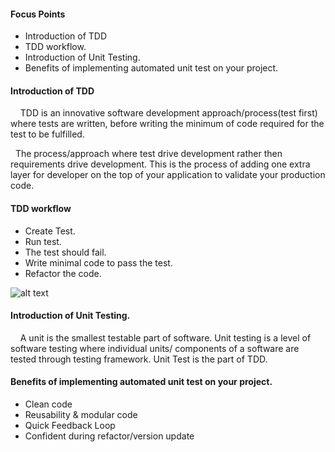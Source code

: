 #### Focus Points
- Introduction of TDD
- TDD workflow.
- Introduction of Unit Testing.
- Benefits of implementing automated unit test on your project.


#### Introduction of TDD
&nbsp; &nbsp; TDD is an innovative software development approach/process(test first) where tests are written, before writing the minimum of code required for the test to be fulfilled.

&nbsp; The process/approach where test drive development rather then requirements drive development. This is the process of adding one extra layer for developer on the top of your application to validate your production code. 

#### TDD workflow
- Create Test.
- Run test.
- The test should fail.
- Write minimal code to pass the test.
- Refactor the code.

![alt text](https://github.com/narayansharma91/node_tdd_sessions/blob/master/Session%201:%20Introduction/images/TDD_process.png)

#### Introduction of Unit Testing.
&nbsp; &nbsp; A unit is the smallest testable part of software. Unit testing is a level of software testing where individual units/ components of a software are tested through testing framework. Unit Test is the part of TDD. 


#### Benefits of implementing automated unit test on your project.
- Clean code
- Reusability & modular code
- Quick Feedback Loop
- Confident during refactor/version update





